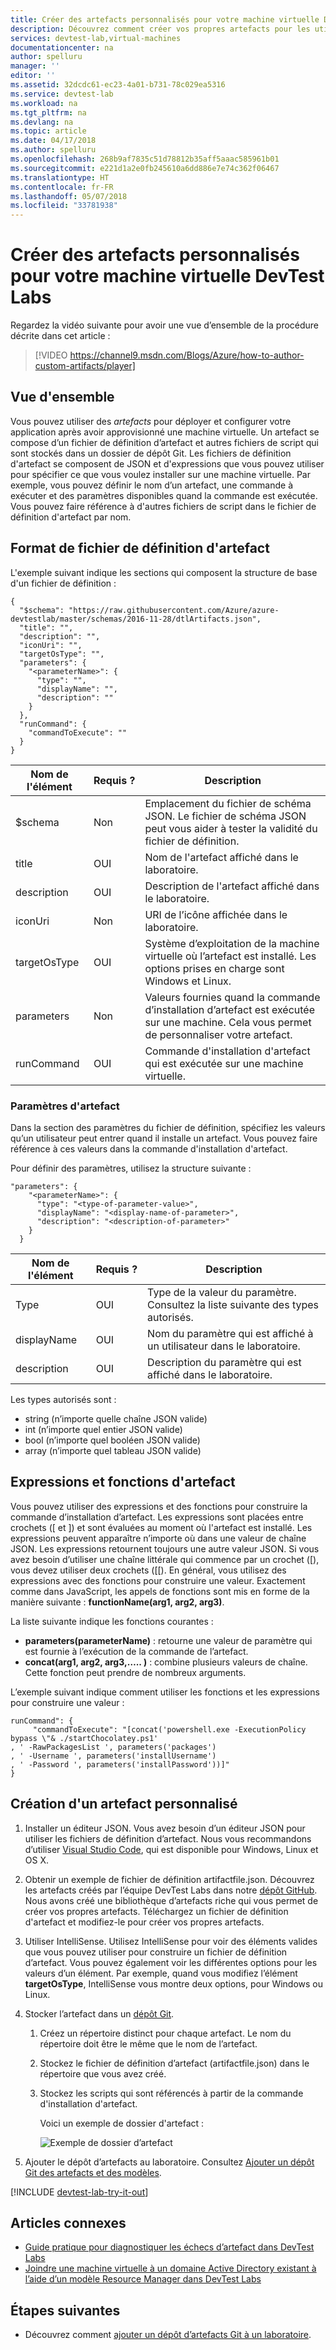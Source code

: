```yaml
---
title: Créer des artefacts personnalisés pour votre machine virtuelle DevTest Labs | Microsoft Docs
description: Découvrez comment créer vos propres artefacts pour les utiliser avec Azure DevTest Labs.
services: devtest-lab,virtual-machines
documentationcenter: na
author: spelluru
manager: ''
editor: ''
ms.assetid: 32dcdc61-ec23-4a01-b731-78c029ea5316
ms.service: devtest-lab
ms.workload: na
ms.tgt_pltfrm: na
ms.devlang: na
ms.topic: article
ms.date: 04/17/2018
ms.author: spelluru
ms.openlocfilehash: 268b9af7835c51d78812b35aff5aaac585961b01
ms.sourcegitcommit: e221d1a2e0fb245610a6dd886e7e74c362f06467
ms.translationtype: HT
ms.contentlocale: fr-FR
ms.lasthandoff: 05/07/2018
ms.locfileid: "33781938"
---
```

# <a name="create-custom-artifacts-for-your-devtest-labs-virtual-machine"></a>Créer des artefacts personnalisés pour votre machine virtuelle DevTest Labs

Regardez la vidéo suivante pour avoir une vue d’ensemble de la procédure décrite dans cet article :

> [!VIDEO https://channel9.msdn.com/Blogs/Azure/how-to-author-custom-artifacts/player]
> 
> 

## <a name="overview"></a>Vue d'ensemble
Vous pouvez utiliser des *artefacts* pour déployer et configurer votre application après avoir approvisionné une machine virtuelle. Un artefact se compose d’un fichier de définition d’artefact et autres fichiers de script qui sont stockés dans un dossier de dépôt Git. Les fichiers de définition d'artefact se composent de JSON et d'expressions que vous pouvez utiliser pour spécifier ce que vous voulez installer sur une machine virtuelle. Par exemple, vous pouvez définir le nom d’un artefact, une commande à exécuter et des paramètres disponibles quand la commande est exécutée. Vous pouvez faire référence à d'autres fichiers de script dans le fichier de définition d'artefact par nom.

## <a name="artifact-definition-file-format"></a>Format de fichier de définition d'artefact
L'exemple suivant indique les sections qui composent la structure de base d'un fichier de définition :

    {
      "$schema": "https://raw.githubusercontent.com/Azure/azure-devtestlab/master/schemas/2016-11-28/dtlArtifacts.json",
      "title": "",
      "description": "",
      "iconUri": "",
      "targetOsType": "",
      "parameters": {
        "<parameterName>": {
          "type": "",
          "displayName": "",
          "description": ""
        }
      },
      "runCommand": {
        "commandToExecute": ""
      }
    }

| Nom de l'élément | Requis ? | Description |
| --- | --- | --- |
| $schema |Non  |Emplacement du fichier de schéma JSON. Le fichier de schéma JSON peut vous aider à tester la validité du fichier de définition. |
| title |OUI |Nom de l'artefact affiché dans le laboratoire. |
| description |OUI |Description de l'artefact affiché dans le laboratoire. |
| iconUri |Non  |URI de l’icône affichée dans le laboratoire. |
| targetOsType |OUI |Système d’exploitation de la machine virtuelle où l’artefact est installé. Les options prises en charge sont Windows et Linux. |
| parameters |Non  |Valeurs fournies quand la commande d’installation d’artefact est exécutée sur une machine. Cela vous permet de personnaliser votre artefact. |
| runCommand |OUI |Commande d'installation d'artefact qui est exécutée sur une machine virtuelle. |

### <a name="artifact-parameters"></a>Paramètres d'artefact
Dans la section des paramètres du fichier de définition, spécifiez les valeurs qu’un utilisateur peut entrer quand il installe un artefact. Vous pouvez faire référence à ces valeurs dans la commande d'installation d'artefact.

Pour définir des paramètres, utilisez la structure suivante :

    "parameters": {
        "<parameterName>": {
          "type": "<type-of-parameter-value>",
          "displayName": "<display-name-of-parameter>",
          "description": "<description-of-parameter>"
        }
      }

| Nom de l'élément | Requis ? | Description |
| --- | --- | --- |
| Type |OUI |Type de la valeur du paramètre. Consultez la liste suivante des types autorisés. |
| displayName |OUI |Nom du paramètre qui est affiché à un utilisateur dans le laboratoire. | |
| description |OUI |Description du paramètre qui est affiché dans le laboratoire. |

Les types autorisés sont :

* string (n’importe quelle chaîne JSON valide)
* int (n’importe quel entier JSON valide)
* bool (n’importe quel booléen JSON valide)
* array (n’importe quel tableau JSON valide)

## <a name="artifact-expressions-and-functions"></a>Expressions et fonctions d'artefact
Vous pouvez utiliser des expressions et des fonctions pour construire la commande d’installation d’artefact.
Les expressions sont placées entre crochets ([ et ]) et sont évaluées au moment où l'artefact est installé. Les expressions peuvent apparaître n’importe où dans une valeur de chaîne JSON. Les expressions retournent toujours une autre valeur JSON. Si vous avez besoin d’utiliser une chaîne littérale qui commence par un crochet ([), vous devez utiliser deux crochets ([[).
En général, vous utilisez des expressions avec des fonctions pour construire une valeur. Exactement comme dans JavaScript, les appels de fonctions sont mis en forme de la manière suivante : **functionName(arg1, arg2, arg3)**.

La liste suivante indique les fonctions courantes :

* **parameters(parameterName)** : retourne une valeur de paramètre qui est fournie à l’exécution de la commande de l’artefact.
* **concat(arg1, arg2, arg3,….. )** : combine plusieurs valeurs de chaîne. Cette fonction peut prendre de nombreux arguments.

L’exemple suivant indique comment utiliser les fonctions et les expressions pour construire une valeur :

    runCommand": {
         "commandToExecute": "[concat('powershell.exe -ExecutionPolicy bypass \"& ./startChocolatey.ps1'
    , ' -RawPackagesList ', parameters('packages')
    , ' -Username ', parameters('installUsername')
    , ' -Password ', parameters('installPassword'))]"
    }

## <a name="create-a-custom-artifact"></a>Création d'un artefact personnalisé

1. Installer un éditeur JSON. Vous avez besoin d’un éditeur JSON pour utiliser les fichiers de définition d’artefact. Nous vous recommandons d’utiliser [Visual Studio Code](https://code.visualstudio.com/), qui est disponible pour Windows, Linux et OS X.
2. Obtenir un exemple de fichier de définition artifactfile.json. Découvrez les artefacts créés par l’équipe DevTest Labs dans notre [dépôt GitHub](https://github.com/Azure/azure-devtestlab). Nous avons créé une bibliothèque d’artefacts riche qui vous permet de créer vos propres artefacts. Téléchargez un fichier de définition d'artefact et modifiez-le pour créer vos propres artefacts.
3. Utiliser IntelliSense. Utilisez IntelliSense pour voir des éléments valides que vous pouvez utiliser pour construire un fichier de définition d’artefact. Vous pouvez également voir les différentes options pour les valeurs d’un élément. Par exemple, quand vous modifiez l’élément **targetOsType**, IntelliSense vous montre deux options, pour Windows ou Linux.
4. Stocker l’artefact dans un [dépôt Git](devtest-lab-add-artifact-repo.md).
   
   1. Créez un répertoire distinct pour chaque artefact. Le nom du répertoire doit être le même que le nom de l’artefact.
   2. Stockez le fichier de définition d’artefact (artifactfile.json) dans le répertoire que vous avez créé.
   3. Stockez les scripts qui sont référencés à partir de la commande d'installation d'artefact.
      
      Voici un exemple de dossier d'artefact :
      
      ![Exemple de dossier d’artefact](./media/devtest-lab-artifact-author/git-repo.png)
5. Ajouter le dépôt d’artefacts au laboratoire. Consultez [Ajouter un dépôt Git des artefacts et des modèles](devtest-lab-add-artifact-repo.md).

[!INCLUDE [devtest-lab-try-it-out](../../includes/devtest-lab-try-it-out.md)]

## <a name="related-articles"></a>Articles connexes
* [Guide pratique pour diagnostiquer les échecs d’artefact dans DevTest Labs](devtest-lab-troubleshoot-artifact-failure.md)
* [Joindre une machine virtuelle à un domaine Active Directory existant à l’aide d’un modèle Resource Manager dans DevTest Labs](http://www.visualstudiogeeks.com/blog/DevOps/Join-a-VM-to-existing-AD-domain-using-ARM-template-AzureDevTestLabs)

## <a name="next-steps"></a>Étapes suivantes
* Découvrez comment [ajouter un dépôt d’artefacts Git à un laboratoire](devtest-lab-add-artifact-repo.md).

